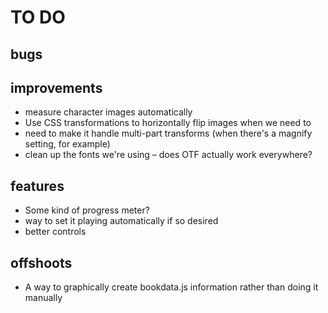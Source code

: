 # TO DO

## bugs

## improvements

 * measure character images automatically
 * Use CSS transformations to horizontally flip images when we need to
  * need to make it handle multi-part transforms (when there's a magnify setting, for example)
 * clean up the fonts we're using – does OTF actually work everywhere?

## features

 * Some kind of progress meter?
 * way to set it playing automatically if so desired
 * better controls

## offshoots

 * A way to graphically create bookdata.js information rather than doing it manually
